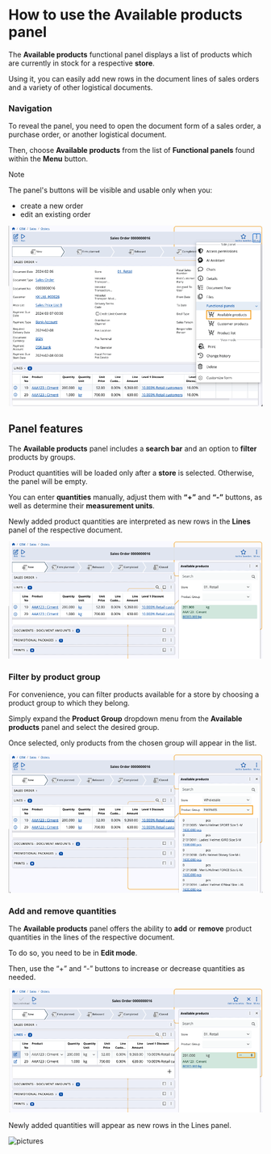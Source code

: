# How to use the Available products panel

The **Available products** functional panel displays a list of products which are currently in stock for a respective **store**.

Using it, you can easily add new rows in the document lines of sales orders and a variety of other logistical documents.

### Navigation

To reveal the panel, you need to open the document form of a sales order, a purchase order, or another logistical document.

Then, choose **Available products** from the list of **Functional panels** found within the **Menu** button.

> [!NOTE]
> The panel's buttons will be visible and usable only when you:
> * create a new order
> * edit an existing order

![pictures](pictures/available-products.png)

## Panel features

The **Available products** panel includes a **search bar** and an option to **filter** products by groups.

Product quantities will be loaded only after a **store** is selected. Otherwise, the panel will be empty.

You can enter **quantities** manually, adjust them with **“+”** and **“-”** buttons, as well as determine their **measurement units**.

Newly added product quantities are interpreted as new rows in the **Lines** panel of the respective document.

![pictures](pictures/available-products-show.png)

### Filter by product group

For convenience, you can filter products available for a store by choosing a product group to which they belong.

Simply expand the **Product Group** dropdown menu from the **Available products** panel and select the desired group.

Once selected, only products from the chosen group will appear in the list.

![pictures](pictures/available-products-product-group.png)

### Add and remove quantities

The **Available products** panel offers the ability to **add** or **remove** product quantities in the lines of the respective document. 

To do so, you need to be in **Edit mode**.

Then, use the “+” and “-” buttons to increase or decrease quantities as needed.

![pictures](pictures/available-products-quantities.png)

Newly added quantities will appear as new rows in the Lines panel.

![pictures](pictures/available-products-new-products.png)

